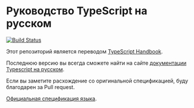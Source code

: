 # Руководство TypeScript на русском

[![Build Status](https://travis-ci.org/Microsoft/TypeScript-Handbook.svg)](https://travis-ci.org/Microsoft/TypeScript-Handbook)

Этот репозиторий является переводом [TypeScript Handbook](https://github.com/Microsoft/TypeScript-Handbook).

Последнюю версию вы всегда сможете найти на сайте [документации Typescript на русском](http://typescript-lang.ru/docs/).

Если вы заметите расхождение со оригинальной спецификацией, буду благодарен за Pull request.


[Официальная спецификация языка](https://github.com/Microsoft/TypeScript/blob/master/doc/spec.md).
